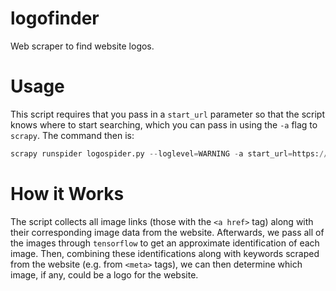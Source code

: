 # logofinder

Web scraper to find website logos.

# Usage

This script requires that you pass in a `start_url` parameter so that the script knows where to start searching, which you can pass in using the `-a` flag to `scrapy`. The command then is:
~~~python
scrapy runspider logospider.py --loglevel=WARNING -a start_url=https://www.google.com
~~~

# How it Works

The script collects all image links (those with the `<a href>` tag) along with their corresponding image data from the website.
Afterwards, we pass all of the images through `tensorflow` to get an approximate identification of each image. Then, combining
these identifications along with keywords scraped from the website (e.g. from `<meta>` tags), we can then determine which image, if any, could be a logo for the website.
